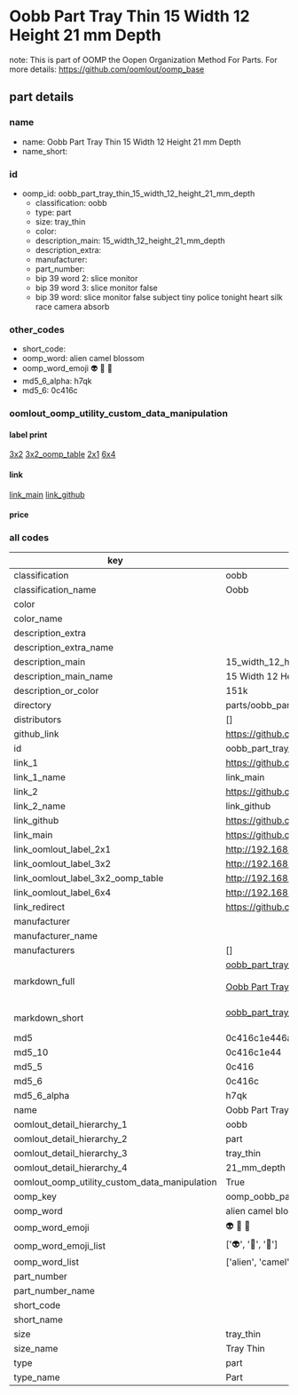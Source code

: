 # Oobb Part Tray Thin 15 Width 12 Height 21 mm Depth  

note: This is part of OOMP the Oopen Organization Method For Parts. For more details: https://github.com/oomlout/oomp_base

##  part details
  







### name
* name: Oobb Part Tray Thin 15 Width 12 Height 21 mm Depth
* name_short: 
### id
* oomp_id: oobb_part_tray_thin_15_width_12_height_21_mm_depth
  * classification: oobb
  * type: part
  * size: tray_thin
  * color: 
  * description_main: 15_width_12_height_21_mm_depth
  * description_extra: 
  * manufacturer: 
  * part_number: 
  * bip 39 word 2: slice monitor
  * bip 39 word 3: slice monitor false
  * bip 39 word: slice monitor false subject tiny police tonight heart silk race camera absorb

### other_codes
* short_code: 
* oomp_word: alien camel blossom
* oomp_word_emoji :alien: :camel: :blossom:
* md5_6_alpha: h7qk
* md5_6: 0c416c






### oomlout_oomp_utility_custom_data_manipulation
#### label print
[3x2](http://192.168.1.245:1112/?label=oomp%20h7qk)
[3x2_oomp_table](http://192.168.1.108:1112/?label=oomp%20h7qk)
[2x1](http://192.168.1.242:1112/?label=oomp%20h7qk)
[6x4](http://192.168.1.55:1112/?label=oomp%20h7qk)    

#### link

[link_main](https://github.com/oomlout/oomlout_oomp_version_1_messy/tree/main/parts/oobb_part_tray_thin_15_width_12_height_21_mm_depth) [link_github](https://github.com/oomlout/oomlout_oomp_version_1_messy/tree/main/parts/oobb_part_tray_thin_15_width_12_height_21_mm_depth)                             

#### price







### all codes 
| key | value |  
| --- | --- |  
| classification | oobb |  
| classification_name | Oobb |  
| color |  |  
| color_name |  |  
| description_extra |  |  
| description_extra_name |  |  
| description_main | 15_width_12_height_21_mm_depth |  
| description_main_name | 15 Width 12 Height 21 mm Depth |  
| description_or_color | 151k |  
| directory | parts/oobb_part_tray_thin_15_width_12_height_21_mm_depth |  
| distributors | [] |  
| github_link | https://github.com/oomlout/oomlout_oomp_part_src/tree/main/parts/oobb_part_tray_thin_15_width_12_height_21_mm_depth |  
| id | oobb_part_tray_thin_15_width_12_height_21_mm_depth |  
| link_1 | https://github.com/oomlout/oomlout_oomp_version_1_messy/tree/main/parts/oobb_part_tray_thin_15_width_12_height_21_mm_depth |  
| link_1_name | link_main |  
| link_2 | https://github.com/oomlout/oomlout_oomp_version_1_messy/tree/main/parts/oobb_part_tray_thin_15_width_12_height_21_mm_depth |  
| link_2_name | link_github |  
| link_github | https://github.com/oomlout/oomlout_oomp_version_1_messy/tree/main/parts/oobb_part_tray_thin_15_width_12_height_21_mm_depth |  
| link_main | https://github.com/oomlout/oomlout_oomp_version_1_messy/tree/main/parts/oobb_part_tray_thin_15_width_12_height_21_mm_depth |  
| link_oomlout_label_2x1 | http://192.168.1.242:1112/?label=oomp%20h7qk |  
| link_oomlout_label_3x2 | http://192.168.1.245:1112/?label=oomp%20h7qk |  
| link_oomlout_label_3x2_oomp_table | http://192.168.1.108:1112/?label=oomp%20h7qk |  
| link_oomlout_label_6x4 | http://192.168.1.55:1112/?label=oomp%20h7qk |  
| link_redirect | https://github.com/oomlout/oomlout_oomp_version_1_messy/tree/main/parts/oobb_part_tray_thin_15_width_12_height_21_mm_depth |  
| manufacturer |  |  
| manufacturer_name |  |  
| manufacturers | [] |  
| markdown_full | [oobb_part_tray_thin_15_width_12_height_21_mm_depth](none)<br>[](none)<br>[Oobb Part Tray Thin 15 Width 12 Height 21 Mm Depth](none)<br><br> |  
| markdown_short | [oobb_part_tray_thin_15_width_12_height_21_mm_depth](none)<br><br> |  
| md5 | 0c416c1e446a5c929ef13d7ea4a3c65b |  
| md5_10 | 0c416c1e44 |  
| md5_5 | 0c416 |  
| md5_6 | 0c416c |  
| md5_6_alpha | h7qk |  
| name | Oobb Part Tray Thin 15 Width 12 Height 21 mm Depth |  
| oomlout_detail_hierarchy_1 | oobb |  
| oomlout_detail_hierarchy_2 | part |  
| oomlout_detail_hierarchy_3 | tray_thin |  
| oomlout_detail_hierarchy_4 | 21_mm_depth |  
| oomlout_oomp_utility_custom_data_manipulation | True |  
| oomp_key | oomp_oobb_part_tray_thin_15_width_12_height_21_mm_depth |  
| oomp_word | alien camel blossom |  
| oomp_word_emoji | :alien: :camel: :blossom: |  
| oomp_word_emoji_list | [':alien:', ':camel:', ':blossom:'] |  
| oomp_word_list | ['alien', 'camel', 'blossom'] |  
| part_number |  |  
| part_number_name |  |  
| short_code |  |  
| short_name |  |  
| size | tray_thin |  
| size_name | Tray Thin |  
| type | part |  
| type_name | Part |  

